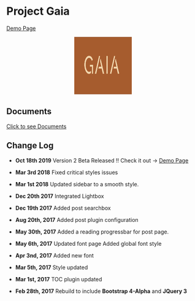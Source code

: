 # Project Gaia

[  Demo Page     ](https://szhielelp.github.io/JekyllTheme-ProjectGaia/)

<div align=center><img width="150" height="150" src="/img/logo.png"/></div>



## Documents

[    Click to see Documents   ](https://szhielelp.github.io/JekyllTheme-ProjectGaia-Docs/#/)


## Change Log

- **Oct 18th 2019**
Version 2 Beta Released !! Check it out -> [  Demo Page     ](https://szhielelp.github.io/JekyllTheme-ProjectGaia/)


- **Mar 3rd 2018**
Fixed critical styles issues

- **Mar 1st 2018**
Updated sidebar to a smooth style.

- **Dec 20th 2017**
Integrated Lightbox

- **Dec 19th 2017**
Added post searchbox

- **Aug 20th, 2017**
Added post plugin configuration

- **May 30th, 2017**
Added a reading progressbar for post page.

- **May 6th, 2017**
Updated font page
Added global font style

- **Apr 3nd, 2017**
Added new font

- **Mar 5th, 2017**
Style updated

- **Mar 1st, 2017**
TOC plugin updated

- **Feb 28th, 2017**
Rebuild to include **Bootstrap 4-Alpha** and **JQuery 3**